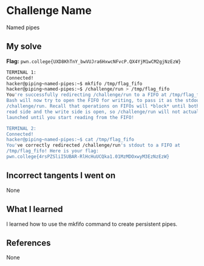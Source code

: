# Challenge Name
Named pipes

## My solve
**Flag:** `pwn.college{UXD8KhTnY_bwVUJra6HxwcNFvcP.QX4YjM1wCM2gjNzEzW}`

```bash
TERMINAL 1:
Connected!
hacker@piping~named-pipes:~$ mkfifo /tmp/flag_fifo
hacker@piping~named-pipes:~$ /challenge/run > /tmp/flag_fifo
You're successfully redirecting /challenge/run to a FIFO at /tmp/flag_fifo!
Bash will now try to open the FIFO for writing, to pass it as the stdout of
/challenge/run. Recall that operations on FIFOs will *block* until both the
read side and the write side is open, so /challenge/run will not actually be
launched until you start reading from the FIFO!

TERMINAL 2:
Connected!
hacker@piping~named-pipes:~$ cat /tmp/flag_fifo
You've correctly redirected /challenge/run's stdout to a FIFO at
/tmp/flag_fifo! Here is your flag:
pwn.college{4rsPZSliI5UBAR-RlHcHuUCQka1.01MzMDOxwyM3EzNzEzW}
```
## Incorrect tangents I went on
None

## What I learned
I learned how to use the mkfifo command to create persistent pipes.

## References 
None
